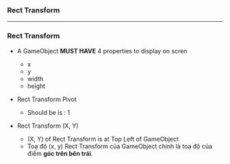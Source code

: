 
### Rect Transform

-------------------------------------------------------------

### Rect Transform

* A GameObject **MUST HAVE** 4 properties to display on scren
  * x
  * y
  * width
  * height
  
* Rect Transform Pivot
  * Should be is : 1
  
* Rect Transform (X, Y)
  * (X, Y) of Rect Transform is at Top Left of GameObject
  * Toạ độ (x, y) Rect Transform của GameObject chính là toạ độ của điểm **góc trên bên trái**.
